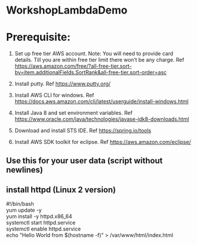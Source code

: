 # WorkshopLambdaDemo

# Prerequisite:

1)	Set up free tier AWS account. Note: You will need to provide card details. Till you are within free tier limit there won’t be any charge.
Ref https://aws.amazon.com/free/?all-free-tier.sort-by=item.additionalFields.SortRank&all-free-tier.sort-order=asc

2) Install putty.
Ref https://www.putty.org/

3)	Install AWS CLI for windows.
Ref https://docs.aws.amazon.com/cli/latest/userguide/install-windows.html

4)	Install Java 8 and set environment variables.
Ref https://www.oracle.com/java/technologies/javase-jdk8-downloads.html

5)	Download and install STS IDE.
Ref https://spring.io/tools

6) Install AWS SDK toolkit for eclipse.
Ref https://aws.amazon.com/eclipse/


## Use this for your user data (script without newlines)
## install httpd (Linux 2 version)

#!/bin/bash <br />
yum update -y <br />
yum install -y httpd.x86_64 <br />
systemctl start httpd.service <br />
systemctl enable httpd.service <br />
echo "Hello World from $(hostname -f)" > /var/www/html/index.html
